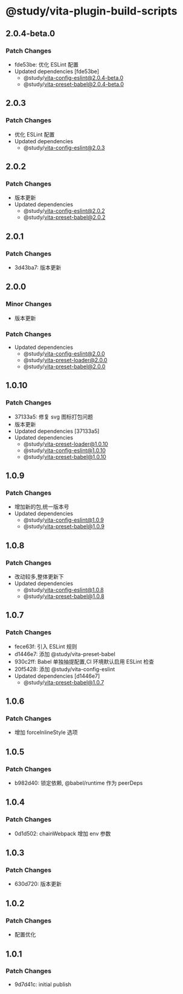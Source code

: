 # @study/vita-plugin-build-scripts

## 2.0.4-beta.0

### Patch Changes

- fde53be: 优化 ESLint 配置
- Updated dependencies [fde53be]
  - @study/vita-config-eslint@2.0.4-beta.0
  - @study/vita-preset-babel@2.0.4-beta.0

## 2.0.3

### Patch Changes

- 优化 ESLint 配置
- Updated dependencies
  - @study/vita-config-eslint@2.0.3

## 2.0.2

### Patch Changes

- 版本更新
- Updated dependencies
  - @study/vita-config-eslint@2.0.2
  - @study/vita-preset-babel@2.0.2

## 2.0.1

### Patch Changes

- 3d43ba7: 版本更新

## 2.0.0

### Minor Changes

- 版本更新

### Patch Changes

- Updated dependencies
  - @study/vita-config-eslint@2.0.0
  - @study/vita-preset-loader@2.0.0
  - @study/vita-preset-babel@2.0.0

## 1.0.10

### Patch Changes

- 37133a5: 修复 svg 图标打包问题
- 版本更新
- Updated dependencies [37133a5]
- Updated dependencies
  - @study/vita-preset-loader@1.0.10
  - @study/vita-config-eslint@1.0.10
  - @study/vita-preset-babel@1.0.10

## 1.0.9

### Patch Changes

- 增加新的包,统一版本号
- Updated dependencies
  - @study/vita-config-eslint@1.0.9
  - @study/vita-preset-babel@1.0.9

## 1.0.8

### Patch Changes

- 改动较多,整体更新下
- Updated dependencies
  - @study/vita-config-eslint@1.0.8
  - @study/vita-preset-babel@1.0.8

## 1.0.7

### Patch Changes

- fece63f: 引入 ESLint 规则
- d1446e7: 添加 @study/vita-preset-babel
- 930c2ff: Babel 单独抽提配置,CI 环境默认启用 ESLint 检查
- 20f5428: 添加 @study/vita-config-eslint
- Updated dependencies [d1446e7]
  - @study/vita-preset-babel@1.0.7

## 1.0.6

### Patch Changes

- 增加 forceInlineStyle 选项

## 1.0.5

### Patch Changes

- b982d40: 锁定依赖, @babel/runtime 作为 peerDeps

## 1.0.4

### Patch Changes

- 0d1d502: chainWebpack 增加 env 参数

## 1.0.3

### Patch Changes

- 630d720: 版本更新

## 1.0.2

### Patch Changes

- 配置优化

## 1.0.1

### Patch Changes

- 9d7d41c: initial publish

